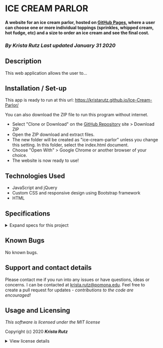 # ICE CREAM PARLOR

#### A website for an ice cream parlor, hosted on [GitHub Pages](https://kristarutz.github.io/Ice-Cream-Parlor/), where a user can choose one or more individual toppings (sprinkles, whipped cream, hot fudge, etc) and a size to order an ice cream and see the final cost.


### _By **Krista Rutz** Last updated January 31 2020_

## Description

This web application allows the user to...

## Installation / Set-up

This app is ready to run at this url:
https://kristarutz.github.io/Ice-Cream-Parlor/

You can also download the ZIP file to run this program without internet.
* Select "Clone or Download" on the [GitHub Repository](https://github.com/KristaRutz/Ice-Cream-Parlor.git) site > Download ZIP
* Open the ZIP download and extract files.
* The new folder will be created as "ice-cream-parlor" unless you change this setting. In this folder, select the index.html document.
* Choose "Open With" > Google Chrome or another browser of your choice.
* The website is now ready to use!

## Technologies Used

* JavaScript and jQuery
* Custom CSS and responsive design using Bootstrap framework
* HTML

## Specifications
<details>
  <summary>Expand specs for this project</summary>

| Spec | Example Input | Expected Output |
| :-------------     | :------------- | :------------- |
| User begins with an empty cart | "Example" | "Example" |
| When user clicks on cart, the contents of the cart are displayed | click <kbd>View cart</kbd>| "nothing in the cart" message, <kbd>new</kbd> button |
| Create input form for a new ice cream creation
| User selects "new" ice cream creation | click <kbd>new</kbd> | new creation form appears |
| User selects "Kid's Scoop" option | Size: <kbd>Kid's</kbd> | Price updates to $2.25 but user cannot add to cart |
| User selects chocolate flavor | Flavor: <kbd>Chocolate</kbd> | Price remains $2.25 and user can add to cart |
| User does not select any toppings | Toppings: <kbd>None</kbd> | Price remains $2.25 and user can add to cart |
| User selects 1 topping | Toppings: <kbd>Sprinkles</kbd> | Price updates to $2.55 and user can add to cart |
| User adds to cart | click <kbd>Add to cart</kbd> | Cart size increases to 1, form is reset, and <kbd>Add another creation</kbd> button appears |
| When user clicks on cart, the contents of the cart are displayed | click <kbd>View cart</kbd>| "1 kid's scoop" message, price, total price, <kbd>checkout</kbd> button, <kbd>new</kbd> button |
||||
| User selects "Triple Scoop" option | Size: <kbd>Triple</kbd> | Price updates to $5 but user cannot add to cart |
| User selects chocolate flavor | Flavor: <kbd>Chocolate</kbd> | Price remains $3 and user cannot add to cart - must select three flavors |
| User selects chocolate, strawberry, vanilla flavor | Flavor: <kbd>Chocolate</kbd> <kbd>Strawberry</kbd> <kbd>Vanilla</kbd> | Price remains $5 and user can add to cart |
| User does not select any toppings | Toppings: <kbd>None</kbd> | Price remains $5 and user can add to cart |
| User selects 1 topping | Toppings: <kbd>Sprinkles</kbd> | Price updates to $5.30 and user can add to cart |
| User adds a second item to cart | click <kbd>Add to cart</kbd> | Cart size increases to 2, form is reset, and <kbd>Add another creation</kbd> button appears |
| When user clicks on cart, the contents of the cart are displayed | click <kbd>View cart</kbd>| "1 kid's scoop" message, price, "1 triple scoop" message, price, total price, <kbd>checkout</kbd> button, <kbd>new</kbd> button |

</details>

## Known Bugs

No known bugs.

## Support and contact details

Please contact me if you run into any issues or have questions, ideas or concerns.  I can be contacted at <krista.rutz@pomona.edu>. Feel free to create a pull request for updates - _contributions to the code are encouraged!_

## Usage and Licensing

*This software is licensed under the MIT license*

Copyright (c) 2020 **_Krista Rutz_**

<details>
  <summary>View license details</summary>

Permission is hereby granted, free of charge, to any person obtaining a copy of this software and associated documentation files (the "Software"), to deal in the Software without restriction, including without limitation the rights to use, copy, modify, merge, publish, distribute, sublicense, and/or sell copies of the Software, and to permit persons to whom the Software is furnished to do so, subject to the following conditions:

The above copyright notice and this permission notice shall be included in all copies or substantial portions of the Software.

THE SOFTWARE IS PROVIDED "AS IS", WITHOUT WARRANTY OF ANY KIND, EXPRESS OR IMPLIED, INCLUDING BUT NOT LIMITED TO THE WARRANTIES OF MERCHANTABILITY, FITNESS FOR A PARTICULAR PURPOSE AND NONINFRINGEMENT. IN NO EVENT SHALL THE AUTHORS OR COPYRIGHT HOLDERS BE LIABLE FOR ANY CLAIM, DAMAGES OR OTHER LIABILITY, WHETHER IN AN ACTION OF CONTRACT, TORT OR OTHERWISE, ARISING FROM, OUT OF OR IN CONNECTION WITH THE SOFTWARE OR THE USE OR OTHER DEALINGS IN THE SOFTWARE.
</details>
